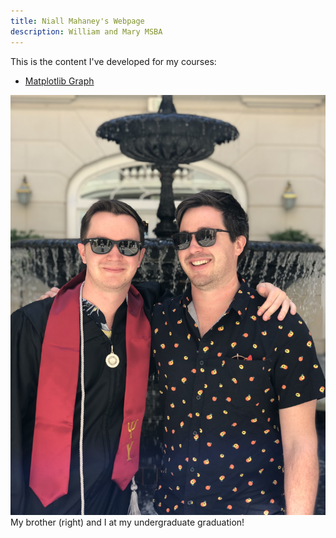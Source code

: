 ```yaml
---
title: Niall Mahaney's Webpage
description: William and Mary MSBA
---
```




This is the content I've developed for my courses:

- [Matplotlib Graph](/matplotgraph/index.md)


![My Picture](/pics/IMG_6977.JPG)
My brother (right) and I at my undergraduate graduation!
